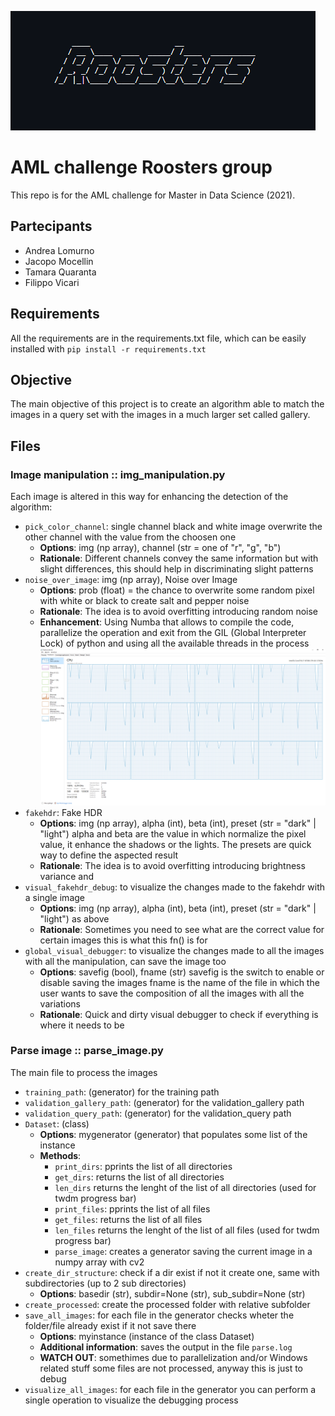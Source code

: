 ![](Roosters.png)
# AML challenge Roosters group

This repo is for the AML challenge for Master in Data Science (2021). 
## Partecipants
- Andrea Lomurno
- Jacopo Mocellin
- Tamara Quaranta
- Filippo Vicari

## Requirements
All the requirements are in the requirements.txt file, which can be easily installed with `pip install -r requirements.txt`


## Objective
The main objective of this project is to create an algorithm able to match the images in a query set with the images in a much larger set called gallery.


## Files
### Image manipulation :: img_manipulation.py
Each image is altered in this way for enhancing the detection of the algorithm:
- `pick_color_channel`: single channel black and white image overwrite the other channel with the value from the choosen one
    - **Options**: img (np array), channel (str = one of "r", "g", "b")
    - **Rationale**: Different channels convey the same information but with slight differences, this should help in discriminating slight patterns
- `noise_over_image`: img (np array), Noise over Image
    - **Options**: prob (float) = the chance to overwrite some random pixel with white or black to create salt and pepper noise
    - **Rationale**: The idea is to avoid overfitting introducing random noise
    - **Enhancement**: Using Numba that allows to compile the code, parallelize the operation and exit from the GIL (Global Interpreter Lock) of python and using all the available threads in the process ![CPU usage](assets/CPU_usage.png)
- `fakehdr`: Fake HDR
    - **Options**: img (np array), alpha (int), beta (int), preset (str = "dark" | "light") alpha and beta are the value in which normalize the pixel value, it enhance the shadows or the lights. The presets are quick way to define the aspected result
    - **Rationale**: The idea is to avoid overfitting introducing brightness variance and 
- `visual_fakehdr_debug`: to visualize the changes made to the fakehdr with a single image
    - **Options**:  img (np array), alpha (int), beta (int), preset (str = "dark" | "light") as above
    - **Rationale**:  Sometimes you need to see what are the correct value for certain images this is what this fn() is for
- `global_visual_debugger`: to visualize the changes made to all the images with all the manipulation, can save the image too
    - **Options**:  savefig (bool), fname (str) savefig is the switch to enable or disable saving the images fname is the name of the file in which the user wants to save the composition of all the images with all the variations
    - **Rationale**:  Quick and dirty visual debugger to check if everything is where it needs to be

### Parse image :: parse_image.py
The main file to process the images
- `training_path`: (generator) for the training path
- `validation_gallery_path`: (generator) for the validation_gallery path
- `validation_query_path`: (generator) for the validation_query path
- `Dataset`: (class) 
    - **Options**: mygenerator (generator) that populates some list of the instance
    - **Methods**: 
        - `print_dirs`: pprints the list of all directories
        - `get_dirs`: returns the list of all directories
        - `len_dirs` returns the lenght of the list of all directories (used for twdm progress bar)
        - `print_files`: pprints the list of all files
        - `get_files`: returns the list of all files
        - `len_files` returns the lenght of the list of all files (used for twdm progress bar)
        - `parse_image`: creates a generator saving the current image in a numpy array with cv2
- `create_dir_structure`: check if a dir exist if not it create one, same with subdirectories (up to 2 sub directories)
    - **Options**: basedir (str), subdir=None (str), sub_subdir=None (str)
- `create_processed`: create the processed folder with relative subfolder
- `save_all_images`: for each file in the generator checks wheter the folder/file already exist if it not save there 
    - **Options**: myinstance (instance of the class Dataset)
    - **Additional information**: saves the output in the file `parse.log`
    - **WATCH OUT**: somethimes due to parallelization and/or Windows related stuff some files are not processed, anyway this is just to debug
- `visualize_all_images`: for each file in the generator you can perform a single operation to visualize the debugging process 

